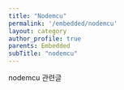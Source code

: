 ```yaml
---
title: "Nodemcu"
permalink: '/embedded/nodemcu'
layout: category
author_profile: true
parents: Embedded
subTitle: "nodemcu"
---
```


nodemcu 관련글
